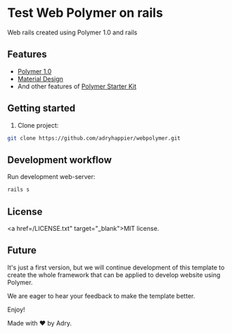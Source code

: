 # Test Web Polymer on rails

Web rails created using Polymer 1.0 and rails
## Features

* [Polymer 1.0](https://www.polymer-project.org/1.0/)
* [Material Design](http://www.google.com/design/spec/material-design/introduction.html)
* And other features of [Polymer Starter Kit](https://github.com/PolymerElements/polymer-starter-kit)

## Getting started

1. Clone project:

  ```sh
  git clone https://github.com/adryhappier/webpolymer.git
  ```

## Development workflow

Run development web-server:

```sh
rails s
```

License
-------------
<a href=/LICENSE.txt" target="_blank">MIT</a> license.

## Future

It's just a first version, but we will continue development of this template to create the whole framework that can be applied to develop website using Polymer.

We are eager to hear your feedback to make the template better.

Enjoy!

Made with ♥ by Adry.
